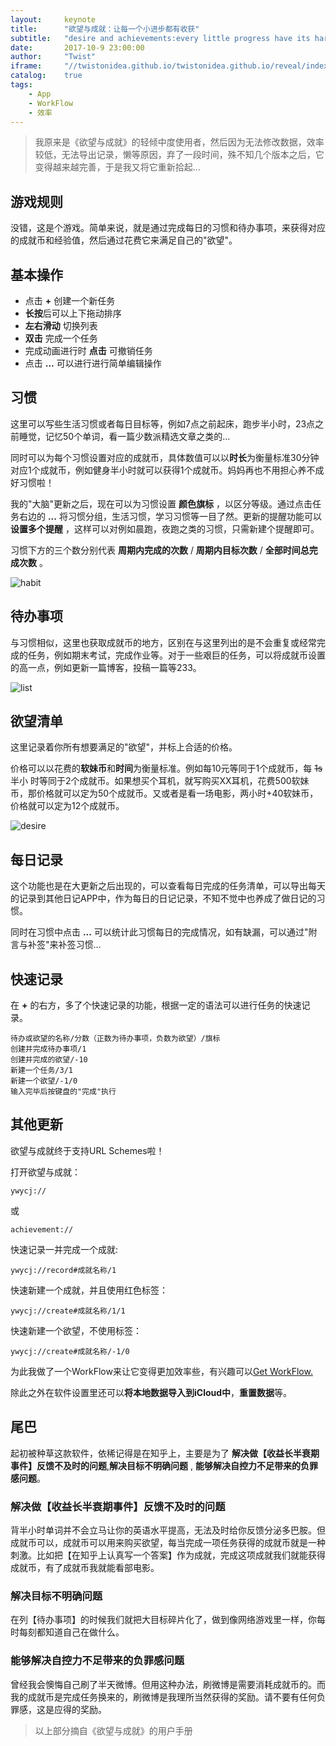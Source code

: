 ```yaml
---
layout:     keynote
title:      "欲望与成就：让每一个小进步都有收获"
subtitle:   "desire and achievements:every little progress have its harvest"
date:       2017-10-9 23:00:00
author:     "Twist"
iframe:     "//twistonidea.github.io/twistonidea.github.io/reveal/index.html"
catalog:    true
tags:
    - App
    - WorkFlow
    - 效率
---
```



>  我原来是《欲望与成就》的轻倾中度使用者，然后因为无法修改数据，效率较低，无法导出记录，懒等原因，弃了一段时间，殊不知几个版本之后，它变得越来越完善，于是我又将它重新拾起...

##  游戏规则

没错，这是个游戏。简单来说，就是通过完成每日的习惯和待办事项，来获得对应的成就币和经验值，然后通过花费它来满足自己的"欲望"。

##  基本操作

* 点击 **+** 创建一个新任务
* **长按**后可以上下拖动排序
* **左右滑动** 切换列表
* **双击** 完成一个任务
* 完成动画进行时 **点击** 可撤销任务
* 点击 **...** 可以进行进行简单编辑操作

##  习惯

这里可以写些生活习惯或者每日目标等，例如7点之前起床，跑步半小时，23点之前睡觉，记忆50个单词，看一篇少数派精选文章之类的...

同时可以为每个习惯设置对应的成就币，具体数值可以以**时长**为衡量标准30分钟对应1个成就币，例如健身半小时就可以获得1个成就币。妈妈再也不用担心养不成好习惯啦！

我的"大脑"更新之后，现在可以为习惯设置 **颜色旗标** ，以区分等级。通过点击任务右边的 **...** 将习惯分组，生活习惯，学习习惯等一目了然。更新的提醒功能可以 **设置多个提醒** ，这样可以对例如晨跑，夜跑之类的习惯，只需新建个提醒即可。

习惯下方的三个数分别代表 **周期内完成的次数** / **周期内目标次数** / **全部时间总完成次数** 。


![habit](/img/in-post/post-app-ywycj/habit.jpg)


##  待办事项

与习惯相似，这里也获取成就币的地方，区别在与这里列出的是不会重复或经常完成的任务，例如期末考试，完成作业等。对于一些艰巨的任务，可以将成就币设置的高一点，例如更新一篇博客，投稿一篇等233。


![list](/img/in-post/post-app-ywycj/list.jpg)


##  欲望清单

这里记录着你所有想要满足的"欲望"，并标上合适的价格。

价格可以以花费的**软妹币**和**时间**为衡量标准。例如每10元等同于1个成就币，每 ~~1s~~ 半小
时等同于2个成就币。如果想买个耳机，就写购买XX耳机，花费500软妹币，那价格就可以定为50个成就币。又或者是看一场电影，两小时+40软妹币，价格就可以定为12个成就币。



![desire](/img/in-post/post-app-ywycj/desire.jpg)


##  每日记录

这个功能也是在大更新之后出现的，可以查看每日完成的任务清单，可以导出每天的记录到其他日记APP中，作为每日的日记记录，不知不觉中也养成了做日记的习惯。

同时在习惯中点击 **...** 可以统计此习惯每日的完成情况，如有缺漏，可以通过"附言与补签"来补签习惯...

##  快速记录

在 **+** 的右方，多了个快速记录的功能，根据一定的语法可以进行任务的快速记录。

```
待办或欲望的名称/分数（正数为待办事项，负数为欲望）/旗标
创建并完成待办事项/1
创建并完成的欲望/-10
新建一个任务/3/1
新建一个欲望/-1/0
输入完毕后按键盘的"完成"执行
```
##  其他更新

欲望与成就终于支持URL Schemes啦！

打开欲望与成就：


```
ywycj://
```
或

```
achievement://
```
快速记录一并完成一个成就:

```
ywycj://record#成就名称/1
```
快速新建一个成就，并且使用红色标签：

```
ywycj://create#成就名称/1/1
```
快速新建一个欲望，不使用标签：

```
ywycj://create#成就名称/-1/0
```
为此我做了一个WorkFlow来让它变得更加效率些，有兴趣可以[Get WorkFlow.](https://workflow.is/workflows/40bb5ffb1dc646dba839fb8c3393c7e1)

除此之外在软件设置里还可以**将本地数据导入到iCloud中**，**重置数据**等。

##  尾巴

起初被种草这款软件，依稀记得是在知乎上，主要是为了 **解决做【收益长半衰期事件】反馈不及时的问题**,**解决目标不明确问题** , **能够解决自控力不足带来的负罪感问题**。

###  解决做【收益长半衰期事件】反馈不及时的问题
背半小时单词并不会立马让你的英语水平提高，无法及时给你反馈分泌多巴胺。但成就币可以，成就币可以用来购买欲望，每当完成一项任务获得的成就币就是一种刺激。比如把【在知乎上认真写一个答案】作为成就，完成这项成就我们就能获得成就币，有了成就币我就能看部电影。

### 解决目标不明确问题

在列【待办事项】的时候我们就把大目标碎片化了，做到像网络游戏里一样，你每时每刻都知道自己在做什么。

###  能够解决自控力不足带来的负罪感问题

曾经我会懊悔自己刷了半天微博。但用这种办法，刷微博是需要消耗成就币的。而我的成就币是完成任务换来的，刷微博是我理所当然获得的奖励。请不要有任何负罪感，这是应得的奖励。

> 以上部分摘自《欲望与成就》的用户手册
